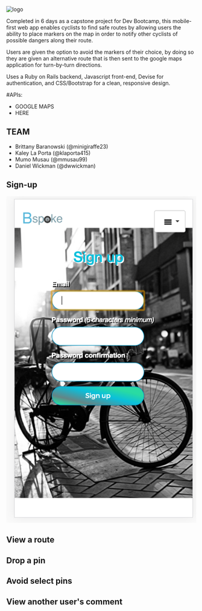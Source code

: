 ![logo](http://res.cloudinary.com/lx9gdutds/image/upload/v1497274076/Bspoke_logo_lhifvl.png)

Completed in 6 days as a capstone project for Dev Bootcamp, this mobile-first web app enables cyclists to find safe routes by allowing users the ability to place markers on the map in order to notify other cyclists of possible dangers along their route.

Users are given the option to avoid the markers of their choice, by doing so they are given an alternative route that is then sent to the google maps application for turn-by-turn directions.

Uses a Ruby on Rails backend, Javascript front-end, Devise for authentication, and CSS/Bootstrap for a clean, responsive design.

#APIs:
* GOOGLE MAPS
* HERE

## TEAM
* Brittany Baranowski (@minigiraffe23)
* Kaley La Porta (@klaporta415)
* Mumo Musau (@mmusau99)
* Daniel Wickman (@dwwickman)

## Sign-up
![Sign-up](./BSpoke_Signup_page.png "Sign-up")

## View a route


## Drop a pin


## Avoid select pins


## View another user's comment


